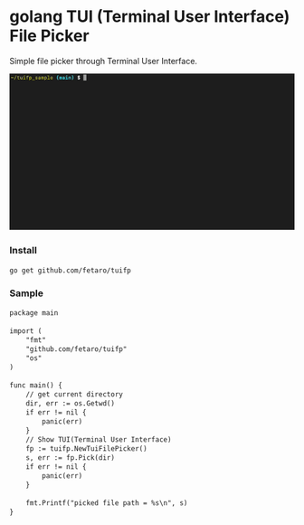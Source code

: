 # golang TUI (Terminal User Interface) File Picker 

Simple file picker through Terminal User Interface.

![](doc/tuifp.gif)

### Install

```
go get github.com/fetaro/tuifp
```

### Sample

```golang
package main

import (
	"fmt"
	"github.com/fetaro/tuifp"
	"os"
)

func main() {
	// get current directory
	dir, err := os.Getwd()
	if err != nil {
		panic(err)
	}
	// Show TUI(Terminal User Interface)
	fp := tuifp.NewTuiFilePicker()
	s, err := fp.Pick(dir)
	if err != nil {
		panic(err)
	}

	fmt.Printf("picked file path = %s\n", s)
}
```
